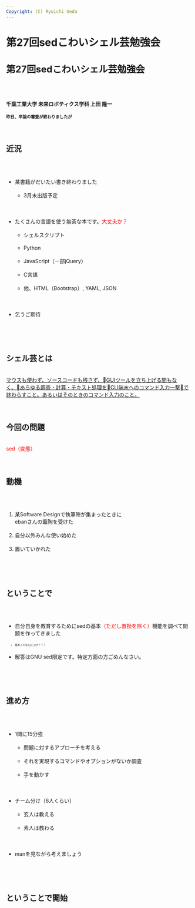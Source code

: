 ```yaml
---
Copyright: (C) Ryuichi Ueda
---
```



# 第27回sedこわいシェル芸勉強会
<h1 style="font-size: 180%;">第27回sedこわいシェル芸勉強会</h1><br />
&nbsp;<br />
<br />
<strong>千葉工業大学 未来ロボティクス学科 上田 隆一</strong><br />
<br />
<strong style="font-size: 80%;">昨日、卒論の審査が終わりましたが</strong><br />
<br />
<!--nextpage--><br />
<h2>近況</h2><br />
<ul><br />
 	<li>某書籍がだいたい書き終わりました<br />
<ul><br />
 	<li>3月末出版予定</li><br />
</ul><br />
</li><br />
 	<li>たくさんの言語を使う無茶な本です。<span style="color: #ff0000;">大丈夫か？</span><br />
<ul><br />
 	<li>シェルスクリプト</li><br />
 	<li>Python</li><br />
 	<li>JavaScript（一部jQuery）</li><br />
 	<li>C言語</li><br />
 	<li>他、HTML（Bootstrap）, YAML, JSON</li><br />
</ul><br />
</li><br />
 	<li>乞うご期待</li><br />
</ul><br />
<!--nextpage--><br />
<h2>シェル芸とは</h2><br />
<a href="https://blog.ueda.asia/?page_id=1434" target="_blank">マウスも使わず、ソースコードも残さず、GUIツールを立ち上げる間もなく、あらゆる調査・計算・テキスト処理をCLI端末へのコマンド入力一撃で終わらすこと。あるいはそのときのコマンド入力のこと。</a><br />
<br />
<!--nextpage--><br />
<h2>今回の問題</h2><br />
<span style="color: #ff0000;">sed（変態）</span><br />
<br />
<!--nextpage--><br />
<h2>動機</h2><br />
<ol><br />
 	<li>某Software Designで執筆陣が集まったときに<br />
ebanさんの薫陶を受けた</li><br />
 	<li>自分以外みんな使い始めた</li><br />
 	<li>置いていかれた</li><br />
</ol><br />
<!--nextpage--><br />
<h2>ということで</h2><br />
<ul><br />
 	<li>自分自身を教育するためにsedの基本<span style="color: #ff0000;">（ただし置換を除く）</span>機能を調べて問題を作ってきました</li><br />
 	<li style="font-size: 50%;">基本ってなんだっけ？？？</li><br />
 	<li>解答はGNU sed限定です。特定方面の方ごめんなさい。</li><br />
</ul><br />
<!--nextpage--><br />
<h2>進め方</h2><br />
<ul><br />
 	<li>1問に15分強<br />
<ul><br />
 	<li>問題に対するアプローチを考える</li><br />
 	<li>それを実現するコマンドやオプションがないか調査</li><br />
 	<li>手を動かす</li><br />
</ul><br />
</li><br />
 	<li>チーム分け（6人くらい）<br />
<ul><br />
 	<li>玄人は教える</li><br />
 	<li>素人は教わる</li><br />
</ul><br />
</li><br />
 	<li>manを見ながら考えましょう</li><br />
</ul><br />
<!--nextpage--><br />
<h2>ということで開始</h2>
